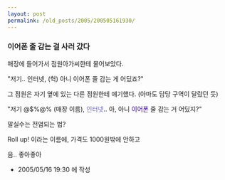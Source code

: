 ```yaml
---
layout: post
permalink: /old_posts/2005/200505161930/
---
```


### 이어폰 줄 감는 걸 사러 갔다

매장에 들어가서 점원아가씨한테 물어보았다.

"저기.. 인터넷, (헉) 아니 이어폰 줄 감는 게 어딨죠?"

그 점원은 자기 옆에 있는 다른 점원한테 얘기했다. (아마도 담당 구역이 달랐던 듯)

"저기 @$%@% (매장 이름), <font color="#6666cc">인터넷</font>.. 아, 아니 <font color="#330099">이어폰</font> 줄 감는 거 어딨지?"





말실수는 전염되는 법?


<a name="154121_1"></a>Roll up! 이라는 이름에, 가격도 1000원밖에 안하고

음.. 좋아좋아




- 2005/05/16 19:30 에 작성
